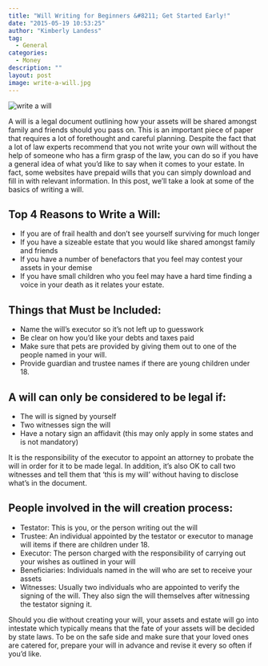 ```yaml
---
title: "Will Writing for Beginners &#8211; Get Started Early!"
date: "2015-05-19 10:53:25"
author: "Kimberly Landess"
tag:
  - General
categories:
  - Money
description: ""
layout: post
image: write-a-will.jpg
---
```


![write a will](http://mt2.wpengine.com/wp-content/uploads/2015/03/write-a-will.jpg)

A will is a legal document outlining how your assets will be shared amongst family and friends should you pass on. This is an important piece of paper that requires a lot of forethought and careful planning. Despite the fact that a lot of law experts recommend that you not write your own will without the help of someone who has a firm grasp of the law, you can do so if you have a general idea of what you’d like to say when it comes to your estate. In fact, some websites have prepaid wills that you can simply download and fill in with relevant information. In this post, we’ll take a look at some of the basics of writing a will.

## Top 4 Reasons to Write a Will:

- If you are of frail health and don’t see yourself surviving for much longer
- If you have a sizeable estate that you would like shared amongst family and friends
- If you have a number of benefactors that you feel may contest your assets in your demise
- If you have small children who you feel may have a hard time finding a voice in your death as it relates your estate.

## Things that Must be Included:

- Name the will’s executor so it’s not left up to guesswork
- Be clear on how you’d like your debts and taxes paid
- Make sure that pets are provided by giving them out to one of the people named in your will.
- Provide guardian and trustee names if there are young children under 18.

## A will can only be considered to be legal if:

- The will is signed by yourself
- Two witnesses sign the will
- Have a notary sign an affidavit (this may only apply in some states and is not mandatory)

It is the responsibility of the executor to appoint an attorney to probate the will in order for it to be made legal. In addition, it’s also OK to call two witnesses and tell them that ‘this is my will’ without having to disclose what’s in the document.

## People involved in the will creation process:

- Testator: This is you, or the person writing out the will
- Trustee: An individual appointed by the testator or executor to manage will items if there are children under 18.
- Executor: The person charged with the responsibility of carrying out your wishes as outlined in your will
- Beneficiaries: Individuals named in the will who are set to receive your assets
- Witnesses: Usually two individuals who are appointed to verify the signing of the will. They also sign the will themselves after witnessing the testator signing it.

Should you die without creating your will, your assets and estate will go into intestate which typically means that the fate of your assets will be decided by state laws. To be on the safe side and make sure that your loved ones are catered for, prepare your will in advance and revise it every so often if you’d like.
